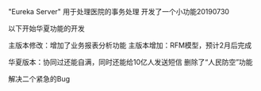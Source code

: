 "Eureka Server" 
用于处理医院的事务处理
开发了一个小功能20190730

以下开始华夏功能的开发


主版本修改：增加了业务报表分析功能
主版本增加：RFM模型，预计2月后完成

华夏版本：协同过还能自满，同时还能给10亿人发送短信
删除了“人民防空”功能

解决二个紧急的Bug
